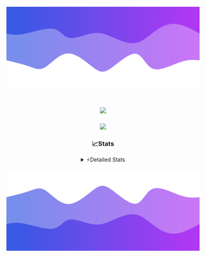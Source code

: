 ![Header](./header.png)
<div align="center">

<h1 align="center">
  <a href="https://git.io/typing-svg">
    <img src="https://readme-typing-svg.herokuapp.com/?lines=Hello,+There!+%F0%9F%91%8B;This+is+chicho.;Owner+on+Ocean;&center=true&size=25">
  </a>
</h1>
  
<p align="center">
  <img src="https://lanyard.cnrad.dev/api/852683595378196480" />
</p>

### 📈Stats
<details>
    <summary> ⚡Detailed Stats</summary>
    <br/>

<!--START_SECTION:waka-->
![Code Time](http://img.shields.io/badge/Code%20Time-539%20hrs%2044%20mins-blue)

![Profile Views](http://img.shields.io/badge/Profile%20Views-7-blue)

**🐱 My GitHub Data** 

> 📦 43.8 kB Used in GitHub's Storage 
 > 
> 🏆 48 Contributions in the Year 2023
 > 
> 🚫 Not Opted to Hire
 > 
> 📜 12 Public Repositories 
 > 
> 🔑 7 Private Repositories 
 > 
**I'm a Night 🦉** 

```text
🌞 Morning                17 commits          █░░░░░░░░░░░░░░░░░░░░░░░░   04.87 % 
🌆 Daytime                38 commits          ███░░░░░░░░░░░░░░░░░░░░░░   10.89 % 
🌃 Evening                154 commits         ███████████░░░░░░░░░░░░░░   44.13 % 
🌙 Night                  140 commits         ██████████░░░░░░░░░░░░░░░   40.11 % 
```
📅 **I'm Most Productive on Tuesday** 

```text
Monday                   19 commits          █░░░░░░░░░░░░░░░░░░░░░░░░   05.44 % 
Tuesday                  102 commits         ███████░░░░░░░░░░░░░░░░░░   29.23 % 
Wednesday                62 commits          ████░░░░░░░░░░░░░░░░░░░░░   17.77 % 
Thursday                 46 commits          ███░░░░░░░░░░░░░░░░░░░░░░   13.18 % 
Friday                   38 commits          ███░░░░░░░░░░░░░░░░░░░░░░   10.89 % 
Saturday                 31 commits          ██░░░░░░░░░░░░░░░░░░░░░░░   08.88 % 
Sunday                   51 commits          ████░░░░░░░░░░░░░░░░░░░░░   14.61 % 
```


📊 **This Week I Spent My Time On** 

```text
🕑︎ Time Zone: America/Argentina/Buenos_Aires

💬 Programming Languages: 
JavaScript               6 hrs 34 mins       ████████████░░░░░░░░░░░░░   49.64 % 
HTML                     4 hrs 48 mins       █████████░░░░░░░░░░░░░░░░   36.27 % 
Python                   1 hr 42 mins        ███░░░░░░░░░░░░░░░░░░░░░░   12.93 % 
JSON                     4 mins              ░░░░░░░░░░░░░░░░░░░░░░░░░   00.58 % 
Other                    4 mins              ░░░░░░░░░░░░░░░░░░░░░░░░░   00.58 % 

🔥 Editors: 
VS Code                  13 hrs 14 mins      █████████████████████████   100.00 % 

🐱‍💻 Projects: 
Unknown Project          7 hrs 21 mins       ██████████████░░░░░░░░░░░   55.60 % 
ecommerce-coder          3 hrs 42 mins       ███████░░░░░░░░░░░░░░░░░░   28.03 % 
Coder                    1 hr 26 mins        ███░░░░░░░░░░░░░░░░░░░░░░   10.85 % 
React                    43 mins             █░░░░░░░░░░░░░░░░░░░░░░░░   05.52 % 

💻 Operating System: 
Windows                  13 hrs 14 mins      █████████████████████████   100.00 % 
```

**I Mostly Code in JavaScript** 

```text
JavaScript               9 repos             ████████░░░░░░░░░░░░░░░░░   32.14 % 
HTML                     4 repos             ████░░░░░░░░░░░░░░░░░░░░░   14.29 % 
CSS                      4 repos             ████░░░░░░░░░░░░░░░░░░░░░   14.29 % 
C#                       2 repos             ██░░░░░░░░░░░░░░░░░░░░░░░   07.14 % 
Batchfile                1 repo              █░░░░░░░░░░░░░░░░░░░░░░░░   03.57 % 
```




 Last Updated on 23/11/2023 23:12:30 UTC
<!--END_SECTION:waka-->
</details>

![Footer](./footer.png)
